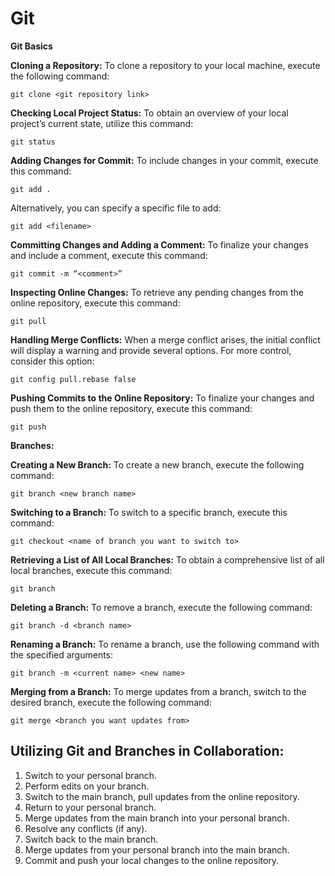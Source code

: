 # Git
**Git Basics**

**Cloning a Repository:**
To clone a repository to your local machine, execute the following command:

```shell
git clone <git repository link>
```

**Checking Local Project Status:**
To obtain an overview of your local project’s current state, utilize this command:

```shell
git status
```

**Adding Changes for Commit:**
To include changes in your commit, execute this command:

```shell
git add .
```

Alternatively, you can specify a specific file to add:

```shell
git add <filename>
```

**Committing Changes and Adding a Comment:**
To finalize your changes and include a comment, execute this command:

```shell
git commit -m “<comment>”
```

**Inspecting Online Changes:**
To retrieve any pending changes from the online repository, execute this command:

```shell
git pull
```

**Handling Merge Conflicts:**
When a merge conflict arises, the initial conflict will display a warning and provide several options. For more control, consider this option:

```shell
git config pull.rebase false
```

**Pushing Commits to the Online Repository:**
To finalize your changes and push them to the online repository, execute this command:

```shell
git push
```

**Branches:**

**Creating a New Branch:**
To create a new branch, execute the following command:

```shell
git branch <new branch name>
```

**Switching to a Branch:**
To switch to a specific branch, execute this command:

```shell
git checkout <name of branch you want to switch to>
```

**Retrieving a List of All Local Branches:**
To obtain a comprehensive list of all local branches, execute this command:

```shell
git branch
```

**Deleting a Branch:**
To remove a branch, execute the following command:

```shell
git branch -d <branch name>
```

**Renaming a Branch:**
To rename a branch, use the following command with the specified arguments:

```shell
git branch -m <current name> <new name>
```

**Merging from a Branch:**
To merge updates from a branch, switch to the desired branch, execute the following command:

```shell
git merge <branch you want updates from>
```


## **Utilizing Git and Branches in Collaboration:**
1. Switch to your personal branch.
2. Perform edits on your branch.
3. Switch to the main branch, pull updates from the online repository.
4. Return to your personal branch.
5. Merge updates from the main branch into your personal branch.
6. Resolve any conflicts (if any).
7. Switch back to the main branch.
8. Merge updates from your personal branch into the main branch.
9. Commit and push your local changes to the online repository.
